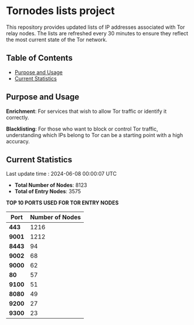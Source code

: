 # Tornodes lists project

This repository provides updated lists of IP addresses associated with Tor relay nodes. The lists are refreshed every 30 minutes to ensure they reflect the most current state of the Tor network.

## Table of Contents

- [Purpose and Usage](#purpose-and-usage)
- [Current Statistics](#current-statistics)


## Purpose and Usage

**Enrichment**: For services that wish to allow Tor traffic or identify it correctly.

**Blacklisting**: For those who want to block or control Tor traffic, understanding which IPs belong to Tor can be a starting point with a high accuracy.

## Current Statistics

Last update time : 2024-06-08 00:00:07 UTC

- **Total Number of Nodes**: 8123
- **Total of Entry Nodes**: 3575

**TOP 10 PORTS USED FOR TOR ENTRY NODES**

| **Port** | **Number of Nodes** |
|------|-----------------|
| **443**   | 1216  |
| **9001**   | 1212  |
| **8443**   | 94  |
| **9002**   | 68  |
| **9000**   | 62  |
| **80**   | 57  |
| **9100**   | 51  |
| **8080**   | 49  |
| **9200**   | 27  |
| **9300**   | 23  |

